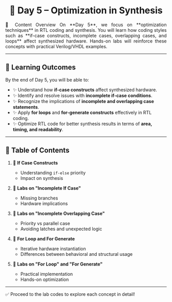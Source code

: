 <div align="center"> <h1> 📘 Day 5 – Optimization in Synthesis </h1></div>

<div align="justify"> 🌟 Content Overview  
On **Day 5**, we focus on **optimization techniques** in RTL coding and synthesis.  
You will learn how coding styles such as **if-case constructs, incomplete cases, overlapping cases, and loops** affect synthesized hardware.  
Hands-on labs will reinforce these concepts with practical Verilog/VHDL examples.  
</div>

---

## 🎯 Learning Outcomes  
By the end of Day 5, you will be able to:  

- ✨ Understand how **if-case constructs** affect synthesized hardware.  
- ✨ Identify and resolve issues with **incomplete if-case conditions**.  
- ✨ Recognize the implications of **incomplete and overlapping case statements**.  
- ✨ Apply **for loops** and **for-generate constructs** effectively in RTL coding.  
- ✨ Optimize RTL code for better synthesis results in terms of **area, timing, and readability**.  

---

## 📑 Table of Contents  

1. 🔹 **If Case Constructs**  
   - Understanding `if-else` priority  
   - Impact on synthesis  

2. 🔹 **Labs on "Incomplete If Case"**  
   - Missing branches  
   - Hardware implications  

3. 🔹 **Labs on "Incomplete Overlapping Case"**  
   - Priority vs parallel case  
   - Avoiding latches and unexpected logic  

4. 🔹 **For Loop and For Generate**  
   - Iterative hardware instantiation  
   - Differences between behavioral and structural usage  

5. 🔹 **Labs on "For Loop" and "For Generate"**  
   - Practical implementation  
   - Hands-on optimization  

---

✅ Proceed to the lab codes to explore each concept in detail!

